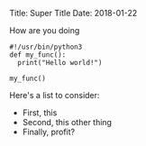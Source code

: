 Title: Super Title
Date: 2018-01-22

How are you doing
```
#!/usr/bin/python3
def my_func():
  print("Hello world!")

my_func()
```

Here's a list to consider:

* First, this
* Second, this other thing
* Finally, profit?
